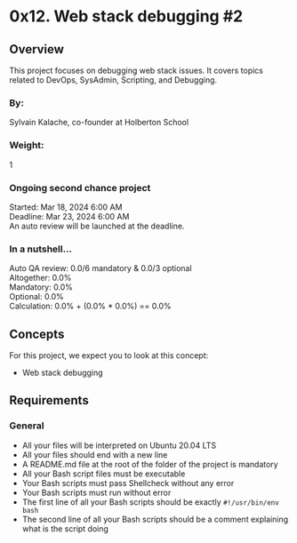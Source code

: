 # 0x12. Web stack debugging #2

## Overview
This project focuses on debugging web stack issues. It covers topics related to DevOps, SysAdmin, Scripting, and Debugging.

### By:
Sylvain Kalache, co-founder at Holberton School

### Weight:
1

### Ongoing second chance project
Started: Mar 18, 2024 6:00 AM  
Deadline: Mar 23, 2024 6:00 AM  
An auto review will be launched at the deadline.

### In a nutshell…
Auto QA review: 0.0/6 mandatory & 0.0/3 optional  
Altogether: 0.0%  
Mandatory: 0.0%  
Optional: 0.0%  
Calculation: 0.0% + (0.0% * 0.0%) == 0.0%

## Concepts
For this project, we expect you to look at this concept:
- Web stack debugging

## Requirements
### General
- All your files will be interpreted on Ubuntu 20.04 LTS
- All your files should end with a new line
- A README.md file at the root of the folder of the project is mandatory
- All your Bash script files must be executable
- Your Bash scripts must pass Shellcheck without any error
- Your Bash scripts must run without error
- The first line of all your Bash scripts should be exactly `#!/usr/bin/env bash`
- The second line of all your Bash scripts should be a comment explaining what is the script doing

